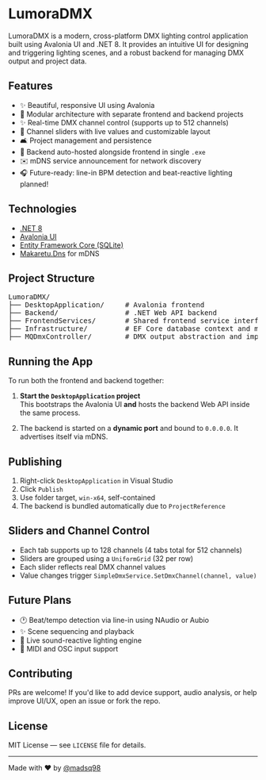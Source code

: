 # LumoraDMX

LumoraDMX is a modern, cross-platform DMX lighting control application built using Avalonia UI and .NET 8. It provides an intuitive UI for designing and triggering lighting scenes, and a robust backend for managing DMX output and project data.

## Features

- ✨ Beautiful, responsive UI using Avalonia  
- 🔹 Modular architecture with separate frontend and backend projects  
- ✨ Real-time DMX channel control (supports up to 512 channels)  
- 🌟 Channel sliders with live values and customizable layout  
- 🛋️ Project management and persistence  
- 🧼 Backend auto-hosted alongside frontend in single `.exe`  
- ✉️ mDNS service announcement for network discovery  
- 🎧 Future-ready: line-in BPM detection and beat-reactive lighting planned!

## Technologies

- [.NET 8](https://dotnet.microsoft.com/)
- [Avalonia UI](https://avaloniaui.net/)
- [Entity Framework Core (SQLite)](https://learn.microsoft.com/en-us/ef/core/)
- [Makaretu.Dns](https://github.com/richardschneider/net-mdns) for mDNS

## Project Structure

<pre>
LumoraDMX/
├── DesktopApplication/     # Avalonia frontend
├── Backend/                # .NET Web API backend
├── FrontendServices/       # Shared frontend service interfaces
├── Infrastructure/         # EF Core database context and models
├── MQDmxController/        # DMX output abstraction and implementation
</pre>

## Running the App

To run both the frontend and backend together:

1. **Start the `DesktopApplication` project**  
   This bootstraps the Avalonia UI **and** hosts the backend Web API inside the same process.

2. The backend is started on a **dynamic port** and bound to `0.0.0.0`. It advertises itself via mDNS.

## Publishing

1. Right-click `DesktopApplication` in Visual Studio  
2. Click `Publish`  
3. Use folder target, `win-x64`, self-contained  
4. The backend is bundled automatically due to `ProjectReference`

## Sliders and Channel Control

- Each tab supports up to 128 channels (4 tabs total for 512 channels)  
- Sliders are grouped using a `UniformGrid` (32 per row)  
- Each slider reflects real DMX channel values  
- Value changes trigger `SimpleDmxService.SetDmxChannel(channel, value)`

## Future Plans

- 🕐 Beat/tempo detection via line-in using NAudio or Aubio  
- ✨ Scene sequencing and playback  
- 🌆 Live sound-reactive lighting engine  
- 🔺 MIDI and OSC input support

## Contributing

PRs are welcome! If you'd like to add device support, audio analysis, or help improve UI/UX, open an issue or fork the repo.

## License

MIT License — see `LICENSE` file for details.

---

Made with ❤️ by [@madsq98](https://github.com/madsq98)
